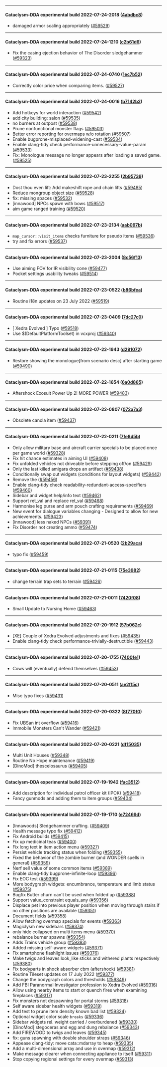
---

#### Cataclysm-DDA experimental build 2022-07-24-2018 ([4abdbc8](https://github.com/CleverRaven/Cataclysm-DDA/releases/tag/cdda-experimental-2022-07-24-2018))

* damaged armor scaling appropriately ([#59529](https://github.com/CleverRaven/Cataclysm-DDA/pull/59529))

---

#### Cataclysm-DDA experimental build 2022-07-24-1210 ([c2b61d6](https://github.com/CleverRaven/Cataclysm-DDA/releases/tag/cdda-experimental-2022-07-24-1210))

* Fix the casing ejection behavior of The Disorder sledgehammer  ([#59323](https://github.com/CleverRaven/Cataclysm-DDA/pull/59323))

---

#### Cataclysm-DDA experimental build 2022-07-24-0740 ([1ec7b52](https://github.com/CleverRaven/Cataclysm-DDA/releases/tag/cdda-experimental-2022-07-24-0740))

* Correctly color price when comparing items. ([#59527](https://github.com/CleverRaven/Cataclysm-DDA/pull/59527))

---

#### Cataclysm-DDA experimental build 2022-07-24-0016 ([b7142b2](https://github.com/CleverRaven/Cataclysm-DDA/releases/tag/cdda-experimental-2022-07-24-0016))

* Add hotkeys for world interaction ([#59542](https://github.com/CleverRaven/Cataclysm-DDA/pull/59542))
* add city building: salon ([#59535](https://github.com/CleverRaven/Cataclysm-DDA/pull/59535))
* no burners at outpost ([#59538](https://github.com/CleverRaven/Cataclysm-DDA/pull/59538))
* Prune nonfunctional monster flags ([#59503](https://github.com/CleverRaven/Cataclysm-DDA/pull/59503))
* Better error reporting for overmaps w/o rotation ([#59507](https://github.com/CleverRaven/Cataclysm-DDA/pull/59507))
* Enable bugprone-misplaced-widening-cast ([#59534](https://github.com/CleverRaven/Cataclysm-DDA/pull/59534))
* Enable clang-tidy check performance-unnecessary-value-param ([#59533](https://github.com/CleverRaven/Cataclysm-DDA/pull/59533))
* Fix: Monologue message no longer appears after loading a saved game. ([#59525](https://github.com/CleverRaven/Cataclysm-DDA/pull/59525))

---

#### Cataclysm-DDA experimental build 2022-07-23-2255 ([2b95739](https://github.com/CleverRaven/Cataclysm-DDA/releases/tag/cdda-experimental-2022-07-23-2255))

* Dost thou even lift: Add makeshift rope and chain lifts ([#59485](https://github.com/CleverRaven/Cataclysm-DDA/pull/59485))
* Reduce mongroup object size ([#59528](https://github.com/CleverRaven/Cataclysm-DDA/pull/59528))
* fix: missing spaces ([#59532](https://github.com/CleverRaven/Cataclysm-DDA/pull/59532))
* [innawood] NPCs spawn with bows ([#59517](https://github.com/CleverRaven/Cataclysm-DDA/pull/59517))
* aim game ranged training ([#59520](https://github.com/CleverRaven/Cataclysm-DDA/pull/59520))

---

#### Cataclysm-DDA experimental build 2022-07-23-2134 ([aab097b](https://github.com/CleverRaven/Cataclysm-DDA/releases/tag/cdda-experimental-2022-07-23-2134))

* `map_cursor::visit_items` checks furniture for pseudo items ([#59536](https://github.com/CleverRaven/Cataclysm-DDA/pull/59536))
* try and fix errors ([#59537](https://github.com/CleverRaven/Cataclysm-DDA/pull/59537))

---

#### Cataclysm-DDA experimental build 2022-07-23-2004 ([8c56f13](https://github.com/CleverRaven/Cataclysm-DDA/releases/tag/cdda-experimental-2022-07-23-2004))

* Use aiming FOV for IR visibility cone ([#59477](https://github.com/CleverRaven/Cataclysm-DDA/pull/59477))
* Pocket settings usability tweaks ([#59514](https://github.com/CleverRaven/Cataclysm-DDA/pull/59514))

---

#### Cataclysm-DDA experimental build 2022-07-23-0522 ([b86bfea](https://github.com/CleverRaven/Cataclysm-DDA/releases/tag/cdda-experimental-2022-07-23-0522))

* Routine i18n updates on 23 July 2022 ([#59519](https://github.com/CleverRaven/Cataclysm-DDA/pull/59519))

---

#### Cataclysm-DDA experimental build 2022-07-23-0409 ([7dc27c0](https://github.com/CleverRaven/Cataclysm-DDA/releases/tag/cdda-experimental-2022-07-23-0409))

* [ Xedra Evolved ] Typo ([#59518](https://github.com/CleverRaven/Cataclysm-DDA/pull/59518))
* Use $(DefaultPlatformToolset) in vcxproj ([#59340](https://github.com/CleverRaven/Cataclysm-DDA/pull/59340))

---

#### Cataclysm-DDA experimental build 2022-07-22-1943 ([d291072](https://github.com/CleverRaven/Cataclysm-DDA/releases/tag/cdda-experimental-2022-07-22-1943))

* Restore showing the monologue[from scenario desc] after starting game ([#59490](https://github.com/CleverRaven/Cataclysm-DDA/pull/59490))

---

#### Cataclysm-DDA experimental build 2022-07-22-1654 ([6a0d865](https://github.com/CleverRaven/Cataclysm-DDA/releases/tag/cdda-experimental-2022-07-22-1654))

* Aftershock Exosuit Power Up 2! MORE POWER ([#59483](https://github.com/CleverRaven/Cataclysm-DDA/pull/59483))

---

#### Cataclysm-DDA experimental build 2022-07-22-0807 ([072a7a3](https://github.com/CleverRaven/Cataclysm-DDA/releases/tag/cdda-experimental-2022-07-22-0807))

* Obsolete canola item ([#59437](https://github.com/CleverRaven/Cataclysm-DDA/pull/59437))

---

#### Cataclysm-DDA experimental build 2022-07-22-0211 ([7fe8d5b](https://github.com/CleverRaven/Cataclysm-DDA/releases/tag/cdda-experimental-2022-07-22-0211))

* Only allow military base and aircraft carrier specials to be placed once per game world ([#59328](https://github.com/CleverRaven/Cataclysm-DDA/pull/59328))
* Fix hit chance estimates in aiming UI ([#59408](https://github.com/CleverRaven/Cataclysm-DDA/pull/59408))
* Fix unfolded vehicles not driveable before stepping off/on ([#59429](https://github.com/CleverRaven/Cataclysm-DDA/pull/59429))
* Only the last killed amigara drops an artifact ([#59438](https://github.com/CleverRaven/Cataclysm-DDA/pull/59438))
* Conditionally swap out widgets (conditions for layout widgets) ([#59442](https://github.com/CleverRaven/Cataclysm-DDA/pull/59442))
* Remove the ([#59456](https://github.com/CleverRaven/Cataclysm-DDA/pull/59456))
* Enable clang-tidy check readability-redundant-access-specifiers ([#59460](https://github.com/CleverRaven/Cataclysm-DDA/pull/59460))
* Sidebar and widget help/info text ([#59462](https://github.com/CleverRaven/Cataclysm-DDA/pull/59462))
* Support ret_val<void> and replace ret_val<bool> ([#59468](https://github.com/CleverRaven/Cataclysm-DDA/pull/59468))
* Harmonise leg purse and arm pouch crafting requirements ([#59469](https://github.com/CleverRaven/Cataclysm-DDA/pull/59469))
* New event for dialogue variables changing - Designed to allow for new achievements. ([#59423](https://github.com/CleverRaven/Cataclysm-DDA/pull/59423))
* [innawood] less naked NPCs ([#59391](https://github.com/CleverRaven/Cataclysm-DDA/pull/59391))
* Fix Disorder not creating ammo ([#59474](https://github.com/CleverRaven/Cataclysm-DDA/pull/59474))

---

#### Cataclysm-DDA experimental build 2022-07-21-0520 ([2b29aca](https://github.com/CleverRaven/Cataclysm-DDA/releases/tag/cdda-experimental-2022-07-21-0520))

* typo fix ([#59459](https://github.com/CleverRaven/Cataclysm-DDA/pull/59459))

---

#### Cataclysm-DDA experimental build 2022-07-21-0115 ([75e3982](https://github.com/CleverRaven/Cataclysm-DDA/releases/tag/cdda-experimental-2022-07-21-0115))

* change terrain trap sets to terrain ([#59426](https://github.com/CleverRaven/Cataclysm-DDA/pull/59426))

---

#### Cataclysm-DDA experimental build 2022-07-21-0011 ([7420f08](https://github.com/CleverRaven/Cataclysm-DDA/releases/tag/cdda-experimental-2022-07-21-0011))

* Small Update to Nursing Home ([#59463](https://github.com/CleverRaven/Cataclysm-DDA/pull/59463))

---

#### Cataclysm-DDA experimental build 2022-07-20-1912 ([57b062c](https://github.com/CleverRaven/Cataclysm-DDA/releases/tag/cdda-experimental-2022-07-20-1912))

* [XE] Couple of Xedra Evolved adjustments and fixes ([#59435](https://github.com/CleverRaven/Cataclysm-DDA/pull/59435))
* Enable clang-tidy check performance-trivially-destructible ([#59443](https://github.com/CleverRaven/Cataclysm-DDA/pull/59443))

---

#### Cataclysm-DDA experimental build 2022-07-20-1755 ([7400fe1](https://github.com/CleverRaven/Cataclysm-DDA/releases/tag/cdda-experimental-2022-07-20-1755))

* Cows will (eventually) defend themselves ([#59453](https://github.com/CleverRaven/Cataclysm-DDA/pull/59453))

---

#### Cataclysm-DDA experimental build 2022-07-20-0511 ([ae2ff5c](https://github.com/CleverRaven/Cataclysm-DDA/releases/tag/cdda-experimental-2022-07-20-0511))

* Misc typo fixes ([#59431](https://github.com/CleverRaven/Cataclysm-DDA/pull/59431))

---

#### Cataclysm-DDA experimental build 2022-07-20-0322 ([8f770f0](https://github.com/CleverRaven/Cataclysm-DDA/releases/tag/cdda-experimental-2022-07-20-0322))

* Fix UBSan int overflow ([#59416](https://github.com/CleverRaven/Cataclysm-DDA/pull/59416))
* Immobile Monsters Can't Wander ([#59421](https://github.com/CleverRaven/Cataclysm-DDA/pull/59421))

---

#### Cataclysm-DDA experimental build 2022-07-20-0221 ([df15035](https://github.com/CleverRaven/Cataclysm-DDA/releases/tag/cdda-experimental-2022-07-20-0221))

* Multi Unit Houses ([#59348](https://github.com/CleverRaven/Cataclysm-DDA/pull/59348))
* Routine No Hope maintenance ([#59419](https://github.com/CleverRaven/Cataclysm-DDA/pull/59419))
* [DinoMod] thescelosaurus ([#59405](https://github.com/CleverRaven/Cataclysm-DDA/pull/59405))

---

#### Cataclysm-DDA experimental build 2022-07-19-1942 ([fac3512](https://github.com/CleverRaven/Cataclysm-DDA/releases/tag/cdda-experimental-2022-07-19-1942))

* Add description for individual patrol officer kit (IPOK) ([#59418](https://github.com/CleverRaven/Cataclysm-DDA/pull/59418))
* Fancy gunmods and adding them to item groups ([#59404](https://github.com/CleverRaven/Cataclysm-DDA/pull/59404))

---

#### Cataclysm-DDA experimental build 2022-07-19-1710 ([e72469d](https://github.com/CleverRaven/Cataclysm-DDA/releases/tag/cdda-experimental-2022-07-19-1710))

* [Innawoods] Sledgehammer crafting. ([#59409](https://github.com/CleverRaven/Cataclysm-DDA/pull/59409))
* Health message typo fix ([#59412](https://github.com/CleverRaven/Cataclysm-DDA/pull/59412))
* Fix Android builds ([#59415](https://github.com/CleverRaven/Cataclysm-DDA/pull/59415))
* Fix up medicinal teas ([#59400](https://github.com/CleverRaven/Cataclysm-DDA/pull/59400))
* Fix long text in item action menu ([#59327](https://github.com/CleverRaven/Cataclysm-DDA/pull/59327))
* Persist vehicle tracking status when folding ([#59355](https://github.com/CleverRaven/Cataclysm-DDA/pull/59355))
* Fixed the behavior of the zombie burner (and WONDER spells in general) ([#59359](https://github.com/CleverRaven/Cataclysm-DDA/pull/59359))
* Nerf sell value of some common items ([#59389](https://github.com/CleverRaven/Cataclysm-DDA/pull/59389))
* Enable clang-tidy bugprone-infinite-loop ([#59396](https://github.com/CleverRaven/Cataclysm-DDA/pull/59396))
* Fix EOC test ([#59399](https://github.com/CleverRaven/Cataclysm-DDA/pull/59399))
* More bodygraph widgets: encumbrance, temperature and limb status ([#59375](https://github.com/CleverRaven/Cataclysm-DDA/pull/59375))
* Bugfix Butter churn can't be used when folded up ([#59388](https://github.com/CleverRaven/Cataclysm-DDA/pull/59388))
* Support value_constraint equals_any ([#59356](https://github.com/CleverRaven/Cataclysm-DDA/pull/59356))
* Displace pet into previous player position when moving through stairs if no other positions are available ([#59351](https://github.com/CleverRaven/Cataclysm-DDA/pull/59351))
* Document fields ([#59358](https://github.com/CleverRaven/Cataclysm-DDA/pull/59358))
* Allow fetching overmap specials for events ([#59363](https://github.com/CleverRaven/Cataclysm-DDA/pull/59363))
* Magiclysm new sidebars ([#59374](https://github.com/CleverRaven/Cataclysm-DDA/pull/59374))
* only hide collapsed on multi items menu ([#59370](https://github.com/CleverRaven/Cataclysm-DDA/pull/59370))
* rebalance burner spawns ([#59354](https://github.com/CleverRaven/Cataclysm-DDA/pull/59354))
* Adds Trains vehicle group ([#59383](https://github.com/CleverRaven/Cataclysm-DDA/pull/59383))
* Added missing self-aware widgets ([#59371](https://github.com/CleverRaven/Cataclysm-DDA/pull/59371))
* Fix smartphone flashlight issues ([#59376](https://github.com/CleverRaven/Cataclysm-DDA/pull/59376))
* Make twigs and leaves look_like sticks and withered plants respectively ([#59380](https://github.com/CleverRaven/Cataclysm-DDA/pull/59380))
* Fix bodyparts in shock absorber cbm (aftershock) ([#59381](https://github.com/CleverRaven/Cataclysm-DDA/pull/59381))
* Routine Tileset updates on 17 July 2022 ([#59377](https://github.com/CleverRaven/Cataclysm-DDA/pull/59377))
* Change the bodygraph colors and thresholds ([#59349](https://github.com/CleverRaven/Cataclysm-DDA/pull/59349))
* Add FBI Paranormal Investigator profession to Xedra Evolved ([#59316](https://github.com/CleverRaven/Cataclysm-DDA/pull/59316))
* Allow using nearby items to start or quench fires when examining fireplaces ([#59317](https://github.com/CleverRaven/Cataclysm-DDA/pull/59317))
* Fix monsters not despawning for portal storms ([#59318](https://github.com/CleverRaven/Cataclysm-DDA/pull/59318))
* Self aware sidebar health widgets ([#59319](https://github.com/CleverRaven/Cataclysm-DDA/pull/59319))
* Add test to prune item density known bad list ([#59324](https://github.com/CleverRaven/Cataclysm-DDA/pull/59324))
* Optional widget color scale `breaks` ([#59336](https://github.com/CleverRaven/Cataclysm-DDA/pull/59336))
* Sidebar widgets rel. weight carried / overburdened ([#59330](https://github.com/CleverRaven/Cataclysm-DDA/pull/59330))
* [DinoMod] stegoceras and egg and dung rebalance ([#59343](https://github.com/CleverRaven/Cataclysm-DDA/pull/59343))
* Add FIREWOOD to twigs and leaves ([#59345](https://github.com/CleverRaven/Cataclysm-DDA/pull/59345))
* fix: guns spawning with double shoulder straps ([#59346](https://github.com/CleverRaven/Cataclysm-DDA/pull/59346))
* Appease clang-tidy: move cata::mdarray to heap ([#59335](https://github.com/CleverRaven/Cataclysm-DDA/pull/59335))
* Add a multi-dimensional array and use in overmap ([#59312](https://github.com/CleverRaven/Cataclysm-DDA/pull/59312))
* Make message clearer when connecting appliance to itself ([#59311](https://github.com/CleverRaven/Cataclysm-DDA/pull/59311))
* Stop copying regional settings for every overmap ([#59313](https://github.com/CleverRaven/Cataclysm-DDA/pull/59313))
